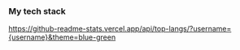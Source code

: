 ### My tech stack
https://github-readme-stats.vercel.app/api/top-langs/?username={username}&theme=blue-green
